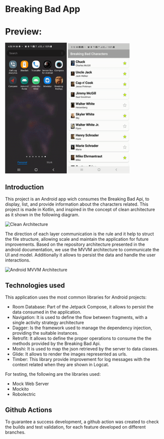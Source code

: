 # Breaking Bad App

# Preview:

<img src=".media/preview.gif" alt="Drawing" style="width: 200px;"/> <img src=".media/darkmode.gif" alt="Drawing" style="width: 200px;"/>

## Introduction ##
This project is an Android app wich consumes the Breaking Bad Api, to display, list, and provide information about the characters related. This project is made in Kotlin, and inspired in the concept of clean architecture as it shown in the following diagram.

![Clean Architecture](https://codersopinion.com/images/posts/clean-architecture/clean-architecture.png)


The direction of each layer communication is the rule and it help to struct the file structure, allowing scale and maintain the application for future improvements. Based on the repository architecture presented in the android documentation, we use the MVVM architecture to communicate the UI and model. Additionally it allows to persist the data and handle the user interactions.

![Android MVVM Architecture](https://miro.medium.com/max/724/1*BqFy9rd2_hCtOeHgUY72gg.png)

## Technologies used ##

This application uses the most common libraries for Android projects:

- Room Database: Part of the Jetpack Compose, it allows to persist the data consumed in the application.
- Navigation: It is used to define the flow between fragments, with a single activity strategy architecture
- Dagger: Is the framework used to manage the dependency injection, providing the suitable instances.
- Retrofit: It allows to define the proper operations to consume the the methods provided by the Breaking Bad Api.
- Moshi: It is used to map the json retrieved by the server to data classes.
- Glide: It allows to render the images represented as urls.
- Timber: This library provide improvement for log messages with the context related when they are shown in Logcat.

For testing, the following are the libraries used:
- Mock Web Server
- Mockito
- Robolectric

## Github Actions ##
To guarantee a success development, a github action was created to check the builds and test validation, for each feature developed on different branches.